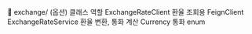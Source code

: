 🔹 exchange/ (옵션)
클래스	역할
ExchangeRateClient	환율 조회용 FeignClient
ExchangeRateService	환율 변환, 통화 계산
Currency	통화 enum